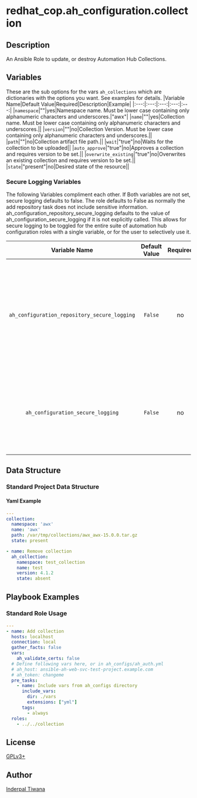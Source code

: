 # redhat_cop.ah_configuration.collection

## Description

An Ansible Role to update, or destroy Automation Hub Collections.

## Variables

These are the sub options for the vars `ah_collections` which are dictionaries with the options you want. See examples for details.
|Variable Name|Default Value|Required|Description|Example|
|:---:|:---:|:---:|:---:|:---:|
|`namespace`|""|yes|Namespace name. Must be lower case containing only alphanumeric characters and underscores.|"awx"|
|`name`|""|yes|Collection name. Must be lower case containing only alphanumeric characters and underscores.||
|`version`|""|no|Collection Version. Must be lower case containing only alphanumeric characters and underscores.||
|`path`|""|no|Collection artifact file path.||
|`wait`|"true"|no|Waits for the collection to be uploaded||
|`auto_approve`|"true"|no|Approves a collection and requires version to be set.||
|`overwrite_existing`|"true"|no|Overwrites an existing collection and requires version to be set.||
|`state`|"present"|no|Desired state of the resource||

### Secure Logging Variables

The following Variables compliment each other.
If Both variables are not set, secure logging defaults to false.
The role defaults to False as normally the add repository task does not include sensitive information.
ah_configuration_repository_secure_logging defaults to the value of ah_configuration_secure_logging if it is not explicitly called. This allows for secure logging to be toggled for the entire suite of automation hub configuration roles with a single variable, or for the user to selectively use it.

|Variable Name|Default Value|Required|Description|
|:---:|:---:|:---:|:---:|
|`ah_configuration_repository_secure_logging`|`False`|no|Whether or not to include the sensitive Namespace role tasks in the log.  Set this value to `True` if you will be providing your sensitive values from elsewhere.|
|`ah_configuration_secure_logging`|`False`|no|This variable enables secure logging as well, but is shared across multiple roles, see above.|

## Data Structure

### Standard Project Data Structure

#### Yaml Example

```yaml
---
collection:
  namespace: 'awx'
  name: 'awx'
  path: /var/tmp/collections/awx_awx-15.0.0.tar.gz
  state: present

- name: Remove collection
  ah_collection:
    namespace: test_collection
    name: test
    version: 4.1.2
    state: absent
```

## Playbook Examples

### Standard Role Usage

```yaml
---
- name: Add collection
  hosts: localhost
  connection: local
  gather_facts: false
  vars:
    ah_validate_certs: false
  # Define following vars here, or in ah_configs/ah_auth.yml
  # ah_host: ansible-ah-web-svc-test-project.example.com
  # ah_token: changeme
  pre_tasks:
    - name: Include vars from ah_configs directory
      include_vars:
        dir: ./vars
        extensions: ["yml"]
      tags:
        - always
  roles:
    - ../../collection
```

## License

[GPLv3+](LICENSE)

## Author

[Inderpal Tiwana](https://github.com/inderpaltiwana/)
